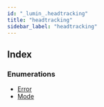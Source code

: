 ```yaml
---
id: "_lumin_.headtracking"
title: "headtracking"
sidebar_label: "headtracking"
---
```


## Index

### Enumerations

* [Error](../enums/_lumin_.headtracking.error.md)
* [Mode](../enums/_lumin_.headtracking.mode.md)

